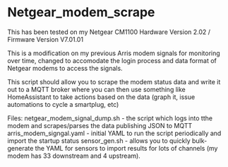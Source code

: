 # Netgear_modem_scrape

This has been tested on my Netgear CM1100 Hardware Version 2.02 / Firmware Version V7.01.01

This is a modification on my previous Arris modem signals for monitoring over time, changed to accomodate the login process and data format of Netgear modems to access the signals.

This script should allow you to scrape the modem status data and write it out to a MQTT broker where you can then use something like HomeAssistant to take actions based on the data (graph it, issue automations to cycle a smartplug, etc)

Files: netgear_modem_signal_dump.sh - the script which logs into tthe modem and scrapes/parses the data publishing JSON to MQTT arris_modem_signgal.yaml - initial YAML to run the script periodically and import the startup status sensor_gen.sh - allows you to quickly bulk-generate the YAML for sensors to import results for lots of channels (my modem has 33 downstream and 4 upstream).
